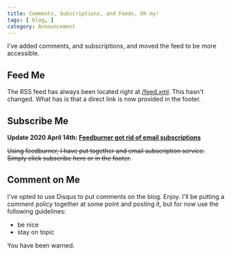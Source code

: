 ```yaml
---
title: Comments, Subscriptions, and Feeds, Oh my!
tags: [ blog, ]
category: Announcement
---
```


I've added comments, and subscriptions, and moved the feed to be more
accessible.

## Feed Me

The RSS feed has always been located right at [/feed.xml](/feed.xml). This
hasn't changed. What has is that a direct link is now provided in the footer.

## Subscribe Me

**Update 2020 April 14th: [Feedburner got rid of email
subscriptions](https://support.google.com/feedburner/answer/10483501)**

<s>Using feedburner, I have put together and email subscription service. Simply
click subscribe here or in the footer.</s>

## Comment on Me

I've opted to use Disqus to put comments on the blog. Enjoy.
I'll be putting a comment policy together at some point and posting it, but for
now use the following guidelines:

 - be nice
 - stay on topic

You have been warned.
